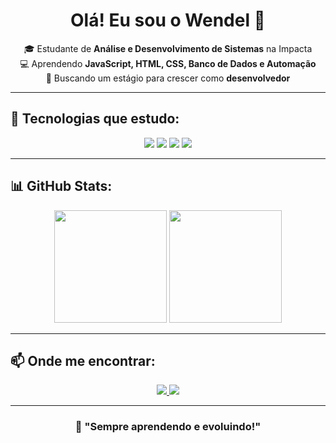 <h1 align="center">Olá! Eu sou o Wendel 🚀</h1>

<p align="center">
  🎓 Estudante de <strong>Análise e Desenvolvimento de Sistemas</strong> na Impacta<br>
  💻 Aprendendo <strong>JavaScript, HTML, CSS, Banco de Dados e Automação</strong><br>
  📌 Buscando um estágio para crescer como <strong>desenvolvedor</strong><br>
</p>

---

## 🚀 Tecnologias que estudo:
<div align="center">
  <img src="https://img.shields.io/badge/-JavaScript-F7DF1E?style=for-the-badge&logo=javascript&logoColor=black">
  <img src="https://img.shields.io/badge/-HTML5-E34F26?style=for-the-badge&logo=html5&logoColor=white">
  <img src="https://img.shields.io/badge/-CSS3-1572B6?style=for-the-badge&logo=css3">
  <img src="https://img.shields.io/badge/-MySQL-4479A1?style=for-the-badge&logo=mysql&logoColor=white">
</div>

---

## 📊 GitHub Stats:
<div align="center">
  <img height="180em" src="https://github-readme-stats.vercel.app/api?username=wendelrle&show_icons=true&theme=radical"/>
  <img height="180em" src="https://github-readme-streak-stats.herokuapp.com/?user=wendelrle&theme=radical"/>
</div>

---

## 📫 Onde me encontrar:
<p align="center">
  <a href="https://github.com/wendelrle" target="_blank">
    <img src="https://img.shields.io/badge/GitHub-100000?style=for-the-badge&logo=github&logoColor=white">
  </a>
  <a href="https://linkedin.com/in/seu-usuario" target="_blank">
    <img src="https://img.shields.io/badge/LinkedIn-0077B5?style=for-the-badge&logo=linkedin&logoColor=white">
  </a>
</p>

---

<h3 align="center">📜 "Sempre aprendendo e evoluindo!"</h3>